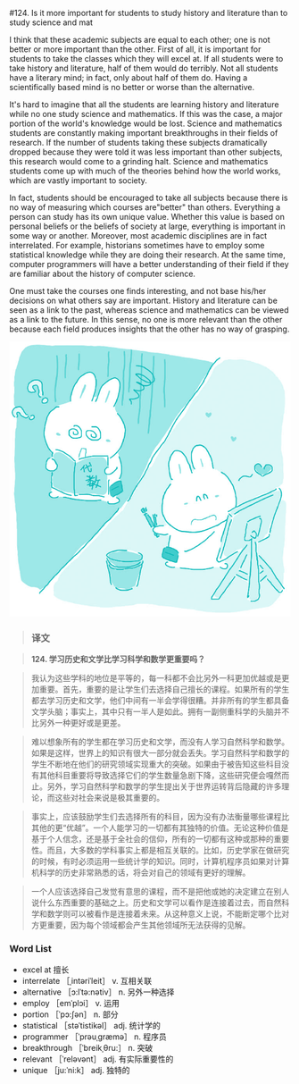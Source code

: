 #124. Is it more important for students to study history and literature than to study science and mat

I think that these academic subjects are equal to each other; one is not better or more important than the other. First of all, it is important for students to take the classes which they will excel at. If all students were to take history and literature, half of them would do terribly. Not all students have a literary mind; in fact, only about half of them do. Having a scientifically based mind is no better or worse than the alternative.

It's hard to imagine that all the students are learning history and literature while no one study science and mathematics. If this was the case, a major portion of the world's knowledge would be lost. Science and mathematics students are constantly making important breakthroughs in their fields of research. If the number of students taking these subjects dramatically dropped because they were told it was less important than other subjects, this research would come to a grinding halt. Science and mathematics students come up with much of the theories behind how the world works, which are vastly important to society.

In fact, students should be encouraged to take all subjects because there is no way of measuring which courses are"better" than others. Everything a person can study has its own unique value. Whether this value is based on personal beliefs or the beliefs of society at large, everything is important in some way or another. Moreover, most academic disciplines are in fact interrelated. For example, historians sometimes have to employ some statistical knowledge while they are doing their research. At the same time, computer programmers will have a better understanding of their field if they are familiar about the history of computer science.

One must take the courses one finds interesting, and not base his/her decisions on what others say are important. History and literature can be seen as a link to the past, whereas science and mathematics can be viewed as a link to the future. In this sense, no one is more relevant than the other because each field produces insights that the other has no way of grasping.

![](images/TOEFL-iBT-High-Score-Essays-124.jpg)

> ### 译文

> **124. 学习历史和文学比学习科学和数学更重要吗？**

> 我认为这些学科的地位是平等的，每一科都不会比另外一科更加优越或是更加重要。首先，重要的是让学生们去选择自己擅长的课程。如果所有的学生都去学习历史和文学，他们中间有一半会学得很糟。并非所有的学生都具备文学头脑；事实上，其中只有一半人是如此。拥有一副侧重科学的头脑并不比另外一种更好或是更差。

> 难以想象所有的学生都在学习历史和文学，而没有人学习自然科学和数学。如果是这样，世界上的知识有很大一部分就会丢失。学习自然科学和数学的学生不断地在他们的研究领域实现重大的突破。如果由于被告知这些科目没有其他科目重要将导致选择它们的学生数量急剧下降，这些研究便会嘎然而止。另外，学习自然科学和数学的学生提出关于世界运转背后隐藏的许多理论，而这些对社会来说是极其重要的。

> 事实上，应该鼓励学生们去选择所有的科目，因为没有办法衡量哪些课程比其他的更“优越”。一个人能学习的一切都有其独特的价值。无论这种价值是基于个人信念，还是基于全社会的信仰，所有的一切都有这种或那种的重要性。而且，大多数的学科事实上都是相互关联的。比如，历史学家在做研究的时候，有时必须运用一些统计学的知识。同时，计算机程序员如果对计算机科学的历史非常熟悉的话，将会对自己的领域有更好的理解。

> 一个人应该选择自己发觉有意思的课程，而不是把他或她的决定建立在别人说什么东西重要的基础之上。历史和文学可以看作是连接着过去，而自然科学和数学则可以被看作是连接着未来。从这种意义上说，不能断定哪个比对方更重要，因为每个领域都会产生其他领域所无法获得的见解。 

### Word List

 * excel at 擅长
 * interrelate ［ˌintəriˈleit］ v. 互相关联
 * alternative ［ɔ:lˈtə:nətiv］ n. 另外一种选择
 * employ ［emˈplɔi］ v. 运用
 * portion ［ˈpɔ:ʃən］ n. 部分
 * statistical ［stəˈtistikəl］ adj. 统计学的
 * programmer ［ˈprəuˌgræmə］ n. 程序员
 * breakthrough ［ˈbreikˌθru:］ n. 突破
 * relevant ［ˈreləvənt］ adj. 有实际重要性的
 * unique ［ju:ˈni:k］ adj. 独特的
